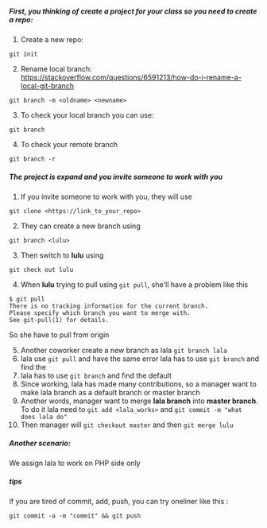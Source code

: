 ##### First, you thinking of create a project for your class so you need to create a repo:

1. Create a new repo:  

```git init  
git init
```

2. Rename local branch: 
   https://stackoverflow.com/questions/6591213/how-do-i-rename-a-local-git-branch  

```
git branch -m <oldname> <newname>
```

3. To check your local branch you can use:

```
git branch
```

4. To check your remote branch

```
git branch -r
```

##### The project is expand and you invite someone to work with you

1. If you invite someone to work with you, they will use

`git clone <https://link_to_your_repo>`

2. They can create a new branch using 

`git branch <lulu>`

3. Then switch to **lulu** using 

`git check out lulu`

4. When **lulu** trying to pull using `git pull`,  she'll have a problem like this 

```
$ git pull
There is no tracking information for the current branch.
Please specify which branch you want to merge with.
See git-pull(1) for details.
```

So she have to pull from origin

5. Another coworker create a new branch as lala `git branch lala`
6. lala  use `git pull` and have the same error
lala has to use `git branch` and find the 
7. lala has to use `git branch` and find the default
8. Since working, lala has made many contributions, so a manager want to make lala branch as a default branch or master branch
9. Another words, manager want to merge **lala branch** into **master branch**. To do it lala need to `git add <lala_works>` and `git commit -m "what does lala do"` 
10. Then manager will `git checkout master` and then `git merge lulu`

##### Another scenario:

We assign lala  to work on PHP side only



##### tips

If you are tired of commit, add, push, you can try oneliner like this :

```
git commit -a -m "commit" && git push
```